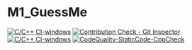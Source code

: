 # M1_GuessMe
[![C/C++ CI-windows](https://github.com/phanikrishna819/M1_GuessMe/actions/workflows/c-cpp.yml/badge.svg)](https://github.com/phanikrishna819/M1_GuessMe/actions/workflows/c-cpp.yml)
[![Contribution Check - Git Inspector](https://github.com/phanikrishna819/M1_GuessMe/actions/workflows/c4-cpp.yml/badge.svg)](https://github.com/phanikrishna819/M1_GuessMe/actions/workflows/c4-cpp.yml)
[![C/C++ CI-windows](https://github.com/phanikrishna819/M1_GuessMe/actions/workflows/c-cpp.yml/badge.svg)](https://github.com/phanikrishna819/M1_GuessMe/actions/workflows/c-cpp.yml)
[![CodeQuality-StaticCode-CppCheck](https://github.com/phanikrishna819/M1_GuessMe/actions/workflows/c6-cpp.yml/badge.svg)](https://github.com/phanikrishna819/M1_GuessMe/actions/workflows/c6-cpp.yml)
